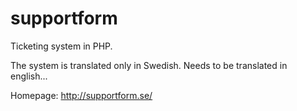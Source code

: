 # supportform
Ticketing system in PHP.

The system is translated only in Swedish. Needs to be translated in english...

Homepage: http://supportform.se/


